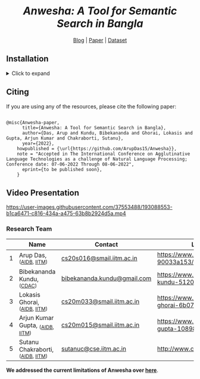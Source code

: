 <div align="center">
	<h1><b><i>Anwesha: A Tool for Semantic Search in Bangla</i></b></h1>
	<a href="https://medium.com/@arupdas.1si15cs015/anwesha-a-prototype-for-bangla-search-engine-8addc54b1084">Blog</a> |
	<a href="https://ceur-ws.org/Vol-3315/paper03.pdf">Paper</a> |
	<a href="https://doi.org/10.5281/zenodo.6583149">Dataset</a>
</div>

## Installation
<details><summary>Click to expand </summary>
For details on how to run Anwesha locally, kindly go through the document over <a href="https://github.com/ArupDas15/Bengali_Search_Engine/blob/main/RUN_CODE_INSTRUCTIONS.md">here</a>.
</details>

## Citing

If you are using any of the resources, please cite the following paper:
<!---
Comment: Bibtex citation to be updated.
-->
```

@misc{Anwesha-paper,
      title={Anwesha: A Tool for Semantic Search in Bangla}, 
      author={Das, Arup and Kundu, Bibekananda and Ghorai, Lokasis and Gupta, Arjun Kumar and Chakraborti, Sutanu},
      year={2022},
	howpublished = {\url{https://github.com/ArupDas15/Anwesha}},
	note = "Accepted in The International Conference on Agglutinative Language Technologies as a challenge of Natural Language Processing; Conference date: 07-06-2022 Through 08-06-2022",
      eprint={to be published soon},
    }

```

## Video Presentation


https://user-images.githubusercontent.com/37553488/193088553-b1ca6471-c816-434a-a475-63b8b2924d5a.mp4


### Research Team
|   | Name		      																												| Contact                                                 			|	LinkedIn/ Website
|---|-------------------------------------------------------------------------------------------------------------------------------|-------------------------------------------------------------------|----------------------------------------------------------|
| 1 | Arup Das, <sub>([AIDB](http://www.cse.iitm.ac.in/lab_details.php?arg=MQ==), [IITM](https://www.iitm.ac.in))</sub>        		| [cs20s016@smail.iitm.ac.in](mailto:cs20s016@smail.iitm.ac.in)     | https://www.linkedin.com/in/arup-das-90033a153/		   |
| 2 | Bibekananda Kundu, <sub>([CDAC](https://www.cdac.in/))</sub>															        | [bibekananda.kundu@gmail.com](mailto:bibekananda.kundu@gmail.com) | https://www.linkedin.com/in/bibekananda-kundu-51205434/  |
| 3 | Lokasis Ghorai, <sub>([AIDB](http://www.cse.iitm.ac.in/lab_details.php?arg=MQ==), [IITM](https://www.iitm.ac.in))</sub> 		| [cs20m033@smail.iitm.ac.in](mailto:cs20m033@smail.iitm.ac.in)     | https://www.linkedin.com/in/lokasis-ghorai-6b073a146/    |
| 4 | Arjun Kumar Gupta, <sub>([AIDB](http://www.cse.iitm.ac.in/lab_details.php?arg=MQ==), [IITM](https://www.iitm.ac.in))</sub>   	| [cs20m015@smail.iitm.ac.in](mailto:cs20m015@smail.iitm.ac.in)     | https://www.linkedin.com/in/arjun-kumar-gupta-10898117a/ |
| 5 | Sutanu Chakraborti, <sub>([AIDB](http://www.cse.iitm.ac.in/lab_details.php?arg=MQ==), [IITM](https://www.iitm.ac.in))</sub>  	| [sutanuc@cse.iitm.ac.in](mailto:sutanuc@cse.iitm.ac.in)			| http://www.cse.iitm.ac.in/~sutanuc/             		   |


**We addressed the current limitations of Anwesha over <a href="https://github.com/ArupDas15/Revisiting_Anwesha">here</a>**. 
